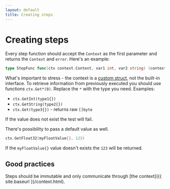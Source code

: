 ```yaml
---
layout: default
title: Creating steps
---
```


# Creating steps

Every step function should accept the `Context` as the first parameter and returns the `Context` and `error`. Here's an example:

```go
type StepFunc func(ctx context.Context, var1 int, var2 string) (context.Context, error)
```

What's important to stress - the context is a [custom struct](https://github.com/go-bdd/gobdd/tree/master/context), not the built-in interface.
To retrieve information from previously executed you should use functions `ctx.Get*(0)`. Replace the `*` with the type you need. Examples:

* `ctx.GetInt(type1{})`
* `ctx.GetString(type2{})`
* `ctx.Get(type3{})` - returns raw `[]byte`

If the value does not exist the test will fail.

There's possibility to pass a default value as well.

```go
ctx.GetFloat32(myFloatValue{}, 123)
```

If the `myFloatValue{}` value doesn't exists the `123` will be returned.

## Good practices

Steps should be immutable and only communicate through [the context]({{ site.baseurl }}/context.html).

